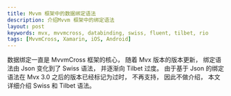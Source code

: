 ```yaml
---
title: Mvvm 框架中的数据绑定语法
description: 介绍Mvvm 框架中的绑定语法
layout: post
keywords: mvx, mvvmcross, databinding, swiss, fluent, tilbet, rio
tags: [MvvmCross, Xamarin, iOS, Android]
---
```


数据绑定一直是 MvvmCross 框架的核心， 随着 Mvx 版本的版本更新， 绑定语法由 Json 变化到了 Swiss 语法， 并逐渐向 Tilbet 过度。 由于基于 Json 的绑定语法在 Mvx 3.0 之后的版本已经标记为过时， 不再支持， 因此不做介绍， 本文详细介绍 Swiss 和 Tilbet 语法。


